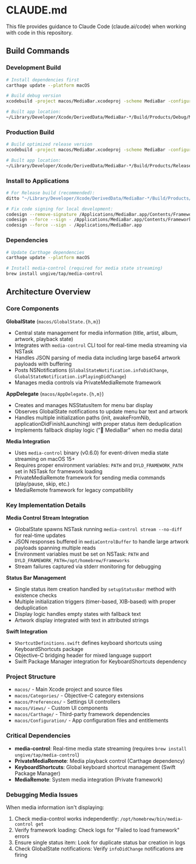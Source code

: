 # CLAUDE.md

This file provides guidance to Claude Code (claude.ai/code) when working with code in this repository.

## Build Commands

### Development Build
```bash
# Install dependencies first
carthage update --platform macOS

# Build debug version
xcodebuild -project macos/MediaBar.xcodeproj -scheme MediaBar -configuration Debug build

# Built app location:
~/Library/Developer/Xcode/DerivedData/MediaBar-*/Build/Products/Debug/MediaBar.app
```

### Production Build
```bash
# Build optimized release version
xcodebuild -project macos/MediaBar.xcodeproj -scheme MediaBar -configuration Release build

# Built app location:
~/Library/Developer/Xcode/DerivedData/MediaBar-*/Build/Products/Release/MediaBar.app
```

### Install to Applications
```bash
# For Release build (recommended):
ditto "~/Library/Developer/Xcode/DerivedData/MediaBar-*/Build/Products/Release/MediaBar.app" /Applications/MediaBar.app

# Fix code signing for local development:
codesign --remove-signature /Applications/MediaBar.app/Contents/Frameworks/PrivateMediaRemote.framework
codesign --force --sign - /Applications/MediaBar.app/Contents/Frameworks/PrivateMediaRemote.framework  
codesign --force --sign - /Applications/MediaBar.app
```

### Dependencies
```bash
# Update Carthage dependencies
carthage update --platform macOS

# Install media-control (required for media state streaming)
brew install ungive/tap/media-control
```

## Architecture Overview

### Core Components

**GlobalState** (`macos/GlobalState.{h,m}`)
- Central state management for media information (title, artist, album, artwork, playback state)
- Integrates with `media-control` CLI tool for real-time media streaming via NSTask
- Handles JSON parsing of media data including large base64 artwork payloads with buffering
- Posts NSNotifications (`GlobalStateNotification.infoDidChange`, `GlobalStateNotification.isPlayingDidChange`)
- Manages media controls via PrivateMediaRemote framework

**AppDelegate** (`macos/AppDelegate.{h,m}`)
- Creates and manages NSStatusItem for menu bar display
- Observes GlobalState notifications to update menu bar text and artwork
- Handles multiple initialization paths (init, awakeFromNib, applicationDidFinishLaunching) with proper status item deduplication
- Implements fallback display logic ("🎵 MediaBar" when no media data)

**Media Integration**
- Uses `media-control` binary (v0.6.0) for event-driven media state streaming on macOS 15+
- Requires proper environment variables: `PATH` and `DYLD_FRAMEWORK_PATH` set in NSTask for framework loading
- PrivateMediaRemote framework for sending media commands (play/pause, skip, etc.)
- MediaRemote framework for legacy compatibility

### Key Implementation Details

**Media Control Stream Integration**
- GlobalState spawns NSTask running `media-control stream --no-diff` for real-time updates
- JSON responses buffered in `mediaControlBuffer` to handle large artwork payloads spanning multiple reads
- Environment variables must be set on NSTask: `PATH` and `DYLD_FRAMEWORK_PATH=/opt/homebrew/Frameworks`
- Stream failures captured via stderr monitoring for debugging

**Status Bar Management**
- Single status item creation handled by `setupStatusBar` method with existence checks
- Multiple initialization triggers (timer-based, XIB-based) with proper deduplication
- Display logic handles empty states with fallback text
- Artwork display integrated with text in attributed strings

**Swift Integration**
- `ShortcutDefinitions.swift` defines keyboard shortcuts using KeyboardShortcuts package
- Objective-C bridging header for mixed language support
- Swift Package Manager integration for KeyboardShortcuts dependency

### Project Structure
- `macos/` - Main Xcode project and source files
- `macos/Categories/` - Objective-C category extensions
- `macos/Preferences/` - Settings UI controllers
- `macos/Views/` - Custom UI components
- `macos/Carthage/` - Third-party framework dependencies
- `macos/Configuration/` - App configuration files and entitlements

### Critical Dependencies
- **media-control**: Real-time media state streaming (requires `brew install ungive/tap/media-control`)
- **PrivateMediaRemote**: Media playback control (Carthage dependency)
- **KeyboardShortcuts**: Global keyboard shortcut management (Swift Package Manager)
- **MediaRemote**: System media integration (Private framework)

### Debugging Media Issues
When media information isn't displaying:
1. Check media-control works independently: `/opt/homebrew/bin/media-control get`
2. Verify framework loading: Check logs for "Failed to load framework" errors
3. Ensure single status item: Look for duplicate status bar creation in logs
4. Check GlobalState notifications: Verify `infoDidChange` notifications are firing